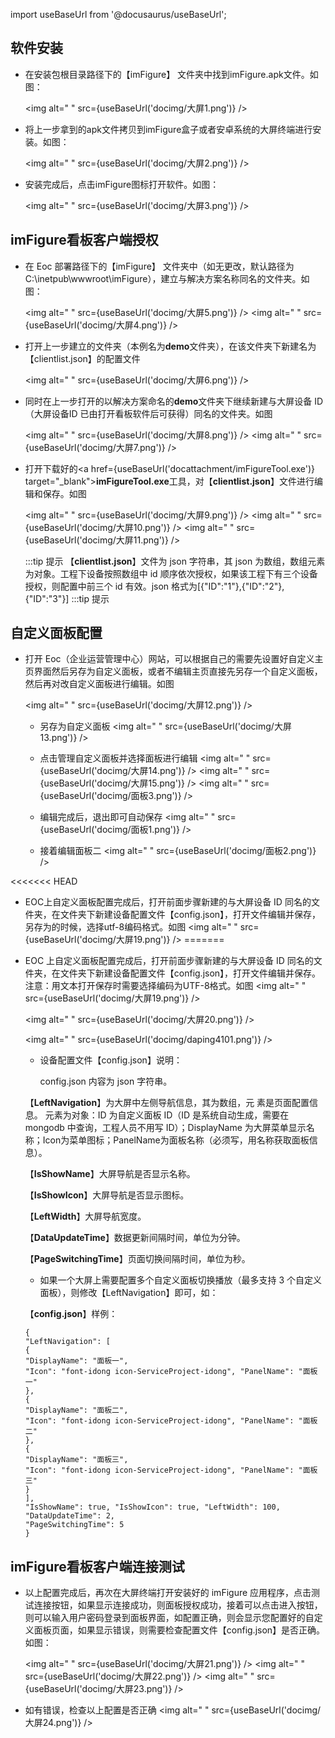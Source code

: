 
import useBaseUrl from '@docusaurus/useBaseUrl';

## 软件安装

* 在安装包根目录路径下的【imFigure】 文件夹中找到imFigure.apk文件。如图：

  <img alt=" " src={useBaseUrl('docimg/大屏1.png')} />

* 将上一步拿到的apk文件拷贝到imFigure盒子或者安卓系统的大屏终端进行安装。如图：

  <img alt=" " src={useBaseUrl('docimg/大屏2.png')} />

* 安装完成后，点击imFigure图标打开软件。如图：

  <img alt=" " src={useBaseUrl('docimg/大屏3.png')} />

## imFigure看板客户端授权

* 在 Eoc 部署路径下的【imFigure】 文件夹中（如无更改，默认路径为C:\inetpub\wwwroot\imFigure），建立与解决方案名称同名的文件夹。如图：

  <img alt=" " src={useBaseUrl('docimg/大屏5.png')} />
  <img alt=" " src={useBaseUrl('docimg/大屏4.png')} />

* 打开上一步建立的文件夹（本例名为**demo**文件夹），在该文件夹下新建名为【clientlist.json】的配置文件

  <img alt=" " src={useBaseUrl('docimg/大屏6.png')} />

* 同时在上一步打开的以解决方案命名的**demo**文件夹下继续新建与大屏设备 ID（大屏设备ID 已由打开看板软件后可获得）同名的文件夹。如图

  <img alt=" " src={useBaseUrl('docimg/大屏8.png')} />
  <img alt=" " src={useBaseUrl('docimg/大屏7.png')} />

* 打开下载好的<a href={useBaseUrl('docattachment/imFigureTool.exe')} target="_blank">**imFigureTool.exe**</a>工具，对【**clientlist.json**】文件进行编辑和保存。如图 

  <img alt=" " src={useBaseUrl('docimg/大屏9.png')} />
  <img alt=" " src={useBaseUrl('docimg/大屏10.png')} />
  <img alt=" " src={useBaseUrl('docimg/大屏11.png')} />

  :::tip 提示
   【**clientlist.json**】文件为 json 字符串，其 json 为数组，数组元素为对象。工程下设备按照数组中 id 顺序依次授权，如果该工程下有三个设备授权，则配置中前三个 id 有效。json 格式为[{"ID":"1"},{"ID":"2"},{"ID":"3"}]
  :::tip 提示

## 自定义面板配置

* 打开 Eoc（企业运营管理中心）网站，可以根据自己的需要先设置好自定义主页界面然后另存为自定义面板，或者不编辑主页直接先另存一个自定义面板，然后再对改自定义面板进行编辑。如图

  <img alt=" " src={useBaseUrl('docimg/大屏12.png')} />

  * 另存为自定义面板
  <img alt=" " src={useBaseUrl('docimg/大屏13.png')} />

  * 点击管理自定义面板并选择面板进行编辑 
  <img alt=" " src={useBaseUrl('docimg/大屏14.png')} />
  <img alt=" " src={useBaseUrl('docimg/大屏15.png')} />
  <img alt=" " src={useBaseUrl('docimg/面板3.png')} />

  * 编辑完成后，退出即可自动保存
  <img alt=" " src={useBaseUrl('docimg/面板1.png')} />

  * 接着编辑面板二
  <img alt=" " src={useBaseUrl('docimg/面板2.png')} />

<<<<<<< HEAD
* EOC上自定义面板配置完成后，打开前面步骤新建的与大屏设备 ID 同名的文件夹，在文件夹下新建设备配置文件【config.json】，打开文件编辑并保存，另存为的时候，选择utf-8编码格式。如图
  <img alt=" " src={useBaseUrl('docimg/大屏19.png')} />
=======
* EOC 上自定义面板配置完成后，打开前面步骤新建的与大屏设备 ID 同名的文件夹，在文件夹下新建设备配置文件【config.json】，打开文件编辑并保存。注意：用文本打开保存时需要选择编码为UTF-8格式。如图
  <img alt=" " src={useBaseUrl('docimg/大屏19.png')} />

  <img alt=" " src={useBaseUrl('docimg/大屏20.png')} />

  <img alt=" " src={useBaseUrl('docimg/daping4101.png')} />

  * 设备配置文件【config.json】说明：

    config.json 内容为   json 字符串。

   【**LeftNavigation**】为大屏中左侧导航信息，其为数组，元 素是页面配置信息。
   元素为对象：ID 为自定义面板 ID（ID 是系统自动生成，需要在 mongodb 中查询，工程人员不用写 ID）；DisplayName 为大屏菜单显示名称；Icon为菜单图标；PanelName为面板名称（必须写，用名称获取面板信息）。

    【**IsShowName**】大屏导航是否显示名称。

    【**IsShowIcon**】大屏导航是否显示图标。

    【**LeftWidth**】大屏导航宽度。
     
    【**DataUpdateTime**】数据更新间隔时间，单位为分钟。

    【**PageSwitchingTime**】页面切换间隔时间，单位为秒。 
 
  * 如果一个大屏上需要配置多个自定义面板切换播放（最多支持 3 个自定义面板），则修改【LeftNavigation】即可，如：

   【**config.json**】样例： 
    ```
    {
    "LeftNavigation": [
    {
    "DisplayName": "面板一",
    "Icon": "font-idong icon-ServiceProject-idong", "PanelName": "面板一"
    },
    {
    "DisplayName": "面板二",
    "Icon": "font-idong icon-ServiceProject-idong", "PanelName": "面板二"
    },
    {
    "DisplayName": "面板三",
    "Icon": "font-idong icon-ServiceProject-idong", "PanelName": "面板三"
    }
    ],
    "IsShowName": true, "IsShowIcon": true, "LeftWidth": 100,
    "DataUpdateTime": 2,
    "PageSwitchingTime": 5
    }
    ```

## imFigure看板客户端连接测试

* 以上配置完成后，再次在大屏终端打开安装好的 imFigure 应用程序，点击测试连接按钮，如果显示连接成功，则面板授权成功，接着可以点击进入按钮， 则可以输入用户密码登录到面板界面，如配置正确，则会显示您配置好的自定义面板页面，如果显示错误，则需要检查配置文件【config.json】是否正确。如图：

  <img alt=" " src={useBaseUrl('docimg/大屏21.png')} /> 
  <img alt=" " src={useBaseUrl('docimg/大屏22.png')} /> 
  <img alt=" " src={useBaseUrl('docimg/大屏23.png')} /> 

* 如有错误，检查以上配置是否正确
  <img alt=" " src={useBaseUrl('docimg/大屏24.png')} /> 

